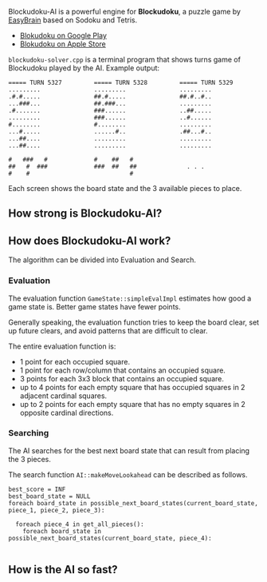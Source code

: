 Blockudoku-AI is a powerful engine for **Blockudoku**, a puzzle game by [EasyBrain](https://easybrain.com/) based on Sodoku and Tetris.
- [Blokudoku on Google Play](https://play.google.com/store/apps/details?id=com.easybrain.block.puzzle.games)
- [Blokudoku on Apple Store](https://apps.apple.com/us/app/blockudoku-block-puzzle-game/id1452227871)

`blockudoku-solver.cpp` is a terminal program that shows turns game of Blockudoku played by the AI. Example output:
```
===== TURN 5327         ===== TURN 5328         ===== TURN 5329
.........               .........               .........
.#.#.....               ##.#.....               ##.#..#..
...###...               ##.###...               .........
.#.......               ###......               ..##.....
.........               ###......               ..#......
#........               #........               .........
...#.....               ......#..               .##...#..
...##....               .........               .........
...##....               .........               .........

#   ###   #             #    ##   #
##   #  ###             ###  ##   ##              . . .
#    #                            #
```
Each screen shows the board state and the 3 available pieces to place.

## How strong is Blockudoku-AI?

## How does Blockudoku-AI work?
The algorithm can be divided into Evaluation and Search.

### Evaluation
The evaluation function `GameState::simpleEvalImpl` estimates how good a game state is. Better game states have fewer points.

Generally speaking, the evaluation function tries to keep the board clear, set up future clears, and avoid patterns that are difficult to clear.

The entire evaluation function is:
   - 1 point for each occupied square.
   - 1 point for each row/column that contains an occupied square.
   - 3 points for each 3x3 block that contains an occupied square.
   - up to 4 points for each empty square that has occupied squares in 2 adjacent cardinal squares.
   - up to 2 points for each empty square that has no empty squares in 2 opposite cardinal directions.

### Searching
The AI searches for the best next board state that can result from placing the 3 pieces.

The search function `AI::makeMoveLookahead` can be described as follows.
```
best_score = INF
best_board_state = NULL
foreach board_state in possible_next_board_states(current_board_state, piece_1, piece_2, piece_3):
  
  foreach piece_4 in get_all_pieces():
    foreach board_state in possible_next_board_states(current_board_state, piece_4):
      

```

## How is the AI so fast?
